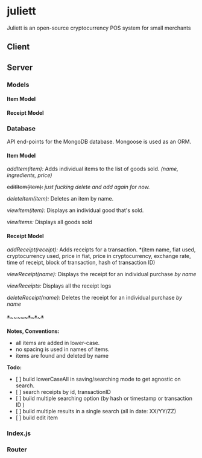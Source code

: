 # juliett
Juliett is an open-source cryptocurrency POS system for small merchants



## Client

## Server


### Models

#### Item Model

#### Receipt Model

### Database
API end-points for the MongoDB database. Mongoose is used as an ORM.

#### Item Model

*addItem(item):* Adds individual items to the list of goods sold. *(name, ingredients, price)*

~~editItem(item):~~ *just fucking delete and add again for now.*

*deleteItem(item):* Deletes an item by name.

*viewItem(item):* Displays an individual good that's sold.

*viewItems:* Displays all goods sold



#### Receipt Model

*addReceipt(receipt):* Adds receipts for a transaction. *(item name, fiat used, cryptocurrency used, price in fiat, price in cryptocurrency, exchange rate, time of receipt, block of transaction, hash of transaction ID)

*viewReceipt(name):* Displays the receipt for an individual purchase *by name*

*viewReceipts:* Displays all the receipt logs

*deleteReceipt(name):* Deletes the receipt for an individual purchase *by name*

#### ~~*~~*~~~*~~*~*~*~~*~*~~*~~*~*~~*~~

**Notes, Conventions:**
<ul>
  <li> all items are added in lower-case. </li>
  <li> no spacing is used in names of items. </li>
  <li> items are found and deleted by name </li>
</ul>


**Todo:**

<ul>
  <li> [ ] build lowerCaseAll in saving/searching mode to get agnostic on search. </li>
  <li> [ ] search receipts by id, transactionID </li>
  <li> [ ] build multiple searching option (by hash or timestamp or transaction ID ) </li>
  <li> [ ] build multiple results in a single search (all in date: XX/YY/ZZ) </li>
  <li> [ ] build edit item </li>

</ul>




### Index.js

### Router

